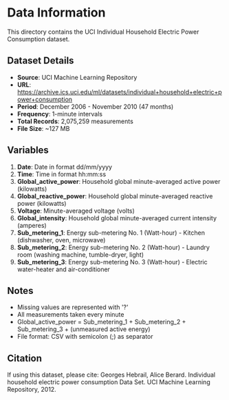 # Data Information

This directory contains the UCI Individual Household Electric Power Consumption dataset.

## Dataset Details

- **Source**: UCI Machine Learning Repository
- **URL**: https://archive.ics.uci.edu/ml/datasets/individual+household+electric+power+consumption
- **Period**: December 2006 - November 2010 (47 months)
- **Frequency**: 1-minute intervals
- **Total Records**: 2,075,259 measurements
- **File Size**: ~127 MB

## Variables

1. **Date**: Date in format dd/mm/yyyy
2. **Time**: Time in format hh:mm:ss
3. **Global_active_power**: Household global minute-averaged active power (kilowatts)
4. **Global_reactive_power**: Household global minute-averaged reactive power (kilowatts)
5. **Voltage**: Minute-averaged voltage (volts)
6. **Global_intensity**: Household global minute-averaged current intensity (amperes)
7. **Sub_metering_1**: Energy sub-metering No. 1 (Watt-hour) - Kitchen (dishwasher, oven, microwave)
8. **Sub_metering_2**: Energy sub-metering No. 2 (Watt-hour) - Laundry room (washing machine, tumble-dryer, light)
9. **Sub_metering_3**: Energy sub-metering No. 3 (Watt-hour) - Electric water-heater and air-conditioner

## Notes

- Missing values are represented with '?'
- All measurements taken every minute
- Global_active_power = Sub_metering_1 + Sub_metering_2 + Sub_metering_3 + (unmeasured active energy)
- File format: CSV with semicolon (;) as separator

## Citation

If using this dataset, please cite:
Georges Hebrail, Alice Berard. Individual household electric power consumption Data Set. UCI Machine Learning Repository, 2012.